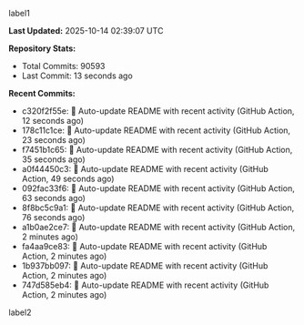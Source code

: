 
label1 
<!-- ACTIVITY_START -->
**Last Updated:** 2025-10-14 02:39:07 UTC

**Repository Stats:**
- Total Commits: 90593
- Last Commit: 13 seconds ago

**Recent Commits:**
- c320f2f55e: 🤖 Auto-update README with recent activity (GitHub Action, 12 seconds ago)
- 178c11c1ce: 🤖 Auto-update README with recent activity (GitHub Action, 23 seconds ago)
- f7451b1c65: 🤖 Auto-update README with recent activity (GitHub Action, 35 seconds ago)
- a0f44450c3: 🤖 Auto-update README with recent activity (GitHub Action, 49 seconds ago)
- 092fac33f6: 🤖 Auto-update README with recent activity (GitHub Action, 63 seconds ago)
- 8f8bc5c9a1: 🤖 Auto-update README with recent activity (GitHub Action, 76 seconds ago)
- a1b0ae2ce7: 🤖 Auto-update README with recent activity (GitHub Action, 2 minutes ago)
- fa4aa9ce83: 🤖 Auto-update README with recent activity (GitHub Action, 2 minutes ago)
- 1b937bb097: 🤖 Auto-update README with recent activity (GitHub Action, 2 minutes ago)
- 747d585eb4: 🤖 Auto-update README with recent activity (GitHub Action, 2 minutes ago)
<!-- ACTIVITY_END -->

label2

